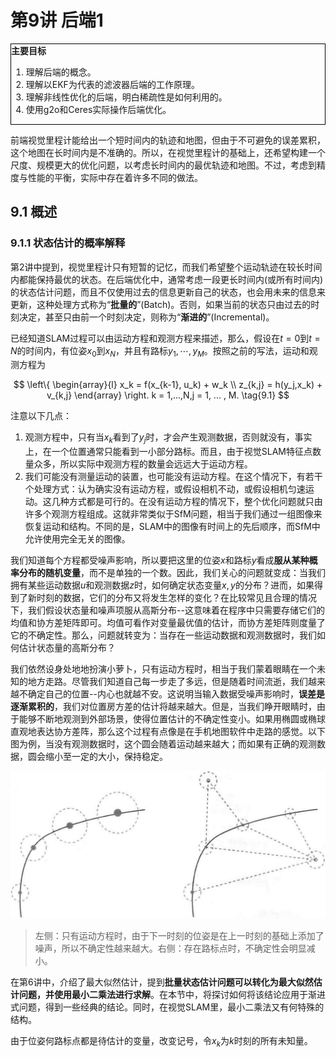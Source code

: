 # 第9讲 后端1

<div style="border: 1px solid black;">
<B>主要目标</B>

1. 理解后端的概念。
2. 理解以EKF为代表的滤波器后端的工作原理。
3. 理解非线性优化的后端，明白稀疏性是如何利用的。
4. 使用g2o和Ceres实际操作后端优化。
</div>

前端视觉里程计能给出一个短时间内的轨迹和地图，但由于不可避免的误差累积，这个地图在长时间内是不准确的。所以，在视觉里程计的基础上，还希望构建一个尺度、规模更大的优化问题，以考虑长时间内的最优轨迹和地图。不过，考虑到精度与性能的平衡，实际中存在着许多不同的做法。

## 9.1 概述

### 9.1.1 状态估计的概率解释

第2讲中提到，视觉里程计只有短暂的记忆，而我们希望整个运动轨迹在较长时间内都能保持最优的状态。在后端优化中，通常考虑一段更长时间内(或所有时间内)的状态估计问题，而且不仅使用过去的信息更新自己的状态，也会用未来的信息来更新，这种处理方式称为“<B>批量的</B>”(Batch)。否则，如果当前的状态只由过去的时刻决定，甚至只由前一个时刻决定，则称为“<B>渐进的</B>”(Incremental)。

已经知道SLAM过程可以由运动方程和观测方程来描述，那么，假设在$t=0$到$t=N$的时间内，有位姿$x_0$到$x_N$，并且有路标$y_1,\cdots,y_M$。按照之前的写法，运动和观测方程为

$$
\left\{ 
    \begin{array}{l}
        x_k = f(x_{k-1}, u_k) + w_k \\
        z_{k,j} = h(y_j,x_k) + v_{k,j}
    \end{array}
\right. k = 1,...,N,j = 1, ... , M. \tag{9.1}
$$

注意以下几点：

1. 观测方程中，只有当$x_k$看到了$y_j$时，才会产生观测数据，否则就没有，事实上，在一个位置通常只能看到一小部分路标。而且，由于视觉SLAM特征点数量众多，所以实际中观测方程的数量会远远大于运动方程。
2. 我们可能没有测量运动的装置，也可能没有运动方程。在这个情况下，有若干个处理方式：认为确实没有运动方程，或假设相机不动，或假设相机匀速运动。这几种方式都是可行的。在没有运动方程的情况下，整个优化问题就只由许多个观测方程组成。这就非常类似于SfM问题，相当于我们通过一组图像来恢复运动和结构。不同的是，SLAM中的图像有时间上的先后顺序，而SfM中允许使用完全无关的图像。

我们知道每个方程都受噪声影响，所以要把这里的位姿$x$和路标$y$看成<B>服从某种概率分布的随机变量</B>，而不是单独的一个数。因此，我们关心的问题就变成：当我们拥有某些运动数据$u$和观测数据$z$时，如何确定状态变量$x,y$的分布？进而，如果得到了新时刻的数据，它们的分布又将发生怎样的变化？在比较常见且合理的情况下，我们假设状态量和噪声项服从高斯分布--这意味着在程序中只需要存储它们的均值和协方差矩阵即可。均值可看作对变量最优值的估计，而协方差矩阵则度量了它的不确定性。那么，问题就转变为：当存在一些运动数据和观测数据时，我们如何估计状态量的高斯分布？

我们依然设身处地地扮演小萝卜，只有运动方程时，相当于我们蒙着眼睛在一个未知的地方走路。尽管我们知道自己每一步走了多远，但是随着时间流逝，我们越来越不确定自己的位置--内心也就越不安。这说明当输入数据受噪声影响时，<B>误差是逐渐累积的</B>，我们对位置房方差的估计将越来越大。但是，当我们睁开眼睛时，由于能够不断地观测到外部场景，使得位置估计的不确定性变小。如果用椭圆或椭球直观地表达协方差阵，那么这个过程有点像是在手机地图软件中走路的感觉。以下图为例，当没有观测数据时，这个圆会随着运动越来越大；而如果有正确的观测数据，圆会缩小至一定的大小，保持稳定。

<div align=center>
    <img src="./image/不确定性的描述.png" />
</div>

> 左侧：只有运动方程时，由于下一时刻的位姿是在上一时刻的基础上添加了噪声，所以不确定性越来越大。右侧：存在路标点时，不确定性会明显减小。


在第6讲中，介绍了最大似然估计，提到<B>批量状态估计问题可以转化为最大似然估计问题，并使用最小二乘法进行求解</B>。在本节中，将探讨如何将该结论应用于渐进式问题，得到一些经典的结论。同时，在视觉SLAM里，最小二乘法又有何特殊的结构。

由于位姿何路标点都是待估计的变量，改变记号，令$x_k$为$k$时刻的所有未知量。